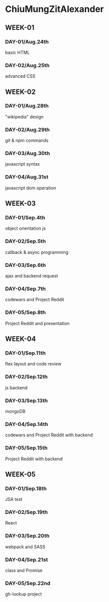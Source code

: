 # ChiuMungZitAlexander

## WEEK-01
### DAY-01/Aug.24th
basic HTML
### DAY-02/Aug.25th
advanced CSS

## WEEK-02
### DAY-01/Aug.28th
"wikipedia" design
### DAY-02/Aug.29th
git & npm commands
### DAY-03/Aug.30th
javascript syntax
### DAY-04/Aug.31st
javascript dom operation

## WEEK-03
### DAY-01/Sep.4th
object orientation js
### DAY-02/Sep.5th
callback & async programming
### DAY-03/Sep.6th
ajax and backend request
### DAY-04/Sep.7th
codewars and Project Reddit
### DAY-05/Sep.8th
Project Reddit and presentation

## WEEK-04
### DAY-01/Sep.11th
flex layout and code review
### DAY-02/Sep.12th
js backend
### DAY-03/Sep.13th
mongoDB
### DAY-04/Sep.14th
codewars and Project Reddit with backend
### DAY-05/Sep.15th
Project Reddit with backend

## WEEK-05
### DAY-01/Sep.18th
JSA test
### DAY-02/Sep.19th
React
### DAY-03/Sep.20th
webpack and SASS
### DAY-04/Sep.21st
class and Promise
### DAY-05/Sep.22nd
gh-lookup project
